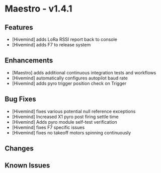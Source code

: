 # Maestro - v1.4.1

## Features

- [Hivemind] adds LoRa RSSI report back to console
- [Hivemind] adds F7 to release system

## Enhancements

- [Maestro] adds additional continuous integration tests and workflows
- [Hivemind] automatically configures autopilot baud rate
- [Hivemind] adds pyro trigger position check on Trigger

## Bug Fixes

- [Hivemind] fixes various potential null reference exceptions
- [Hivemind] Increased X1 pyro post firing settle time
- [Hivemind] Adds pyro module self-test verification
- [Hivemind] fixes F7 specific issues
- [Hivemind] fixes no takeoff motors spinning continuously

## Changes


## Known Issues



